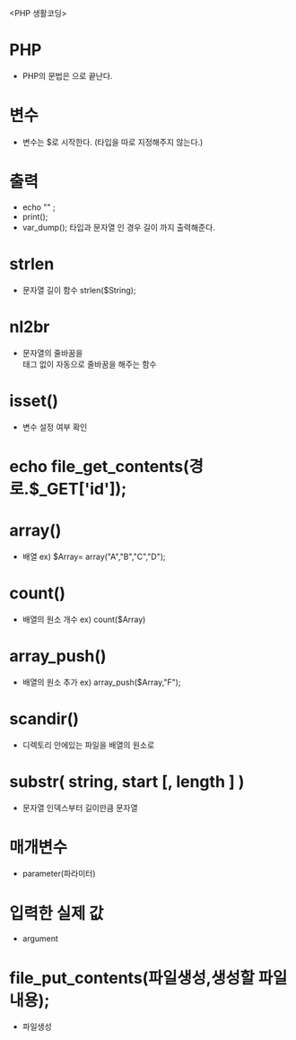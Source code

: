 <PHP 생활코딩>

# PHP 
- PHP의 문법은 <?php 으로 시작하여 ~ ?> 으로 끝난다.

# 변수
- 변수는 $로 시작한다. (타입을 따로 지정해주지 않는다.)

# 출력
- echo "" ; 
- print();
- var_dump(); 타입과 문자열 인 경우 길이 까지 출력해준다.

# strlen
- 문자열 길이 함수 strlen($String);

# nl2br
- 문자열의 줄바꿈을 <br> 태그 없이 자동으로 줄바꿈을 해주는 함수

# isset()
- 변수 설정 여부 확인

# echo file_get_contents(경로.$_GET['id']);

# array() 
- 배열 ex) $Array= array("A","B","C","D");
 
# count() 
- 배열의 원소 개수 ex) count($Array)	

# array_push()
- 배열의 원소 추가 ex) array_push($Array,"F");

# scandir()
- 디렉토리 안에있는 파일을 배열의 원소로 

# substr( string, start [, length ] )
- 문자열 인덱스부터 길이만큼 문자열 

# 매개변수
- parameter(파라미터) 

# 입력한 실제 값
- argument

# file_put_contents(파일생성,생성할 파일 내용);
- 파일생성
